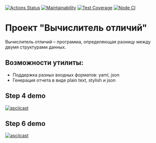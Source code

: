 [![Actions Status](https://github.com/AndreiZaikin/frontend-project-46/actions/workflows/hexlet-check.yml/badge.svg)](https://github.com/AndreiZaikin/frontend-project-46/actions)
[![Maintainability](https://api.codeclimate.com/v1/badges/4c3664276d657e49676e/maintainability)](https://codeclimate.com/github/AndreiZaikin/frontend-project-46/maintainability)
[![Test Coverage](https://api.codeclimate.com/v1/badges/4c3664276d657e49676e/test_coverage)](https://codeclimate.com/github/AndreiZaikin/frontend-project-46/test_coverage)
[![Node CI](https://github.com/AndreiZaikin/frontend-project-46/actions/workflows/nodejs.yml/badge.svg)](https://github.com/AndreiZaikin/frontend-project-46/actions)
# Проект "Вычислитель отличий"
Вычислитель отличий – программа, определяющая разницу между двумя структурами данных.
## Возможности утилиты:
* Поддержка разных входных форматов: yaml, json
* Генерация отчета в виде plain text, stylish и json
## Step 4 demo
[![asciicast](https://asciinema.org/a/B8ucqlXKbse9A3dv5njqPl6tj.svg)](https://asciinema.org/a/B8ucqlXKbse9A3dv5njqPl6tj)
## Step 6 demo
[![asciicast](https://asciinema.org/a/tjDw1ifxS71QJOREYoSAXEpj0.svg)](https://asciinema.org/a/tjDw1ifxS71QJOREYoSAXEpj0)